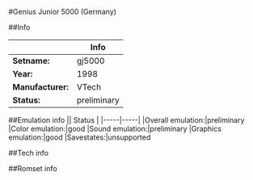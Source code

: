 #Genius Junior 5000 (Germany)

##Info

||Info|
|-----|-----|
|**Setname:**|gj5000
|**Year:**|1998
|**Manufacturer:**|VTech
|**Status:**|preliminary

##Emulation info
|| Status |
|-----|-----|
|Overall emulation:|preliminary
|Color emulation:|good
|Sound emulation:|preliminary
|Graphics emulation:|good
|Savestates:|unsupported

##Tech info

##Romset info

<!--- START OF EDITED COMMENT DO NOT TOUCH TEXT ABOVE-->
